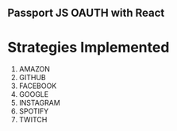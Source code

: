 ## Passport JS OAUTH with React

# Strategies Implemented

1. AMAZON
2. GITHUB
3. FACEBOOK
4. GOOGLE
5. INSTAGRAM
6. SPOTIFY
7. TWITCH